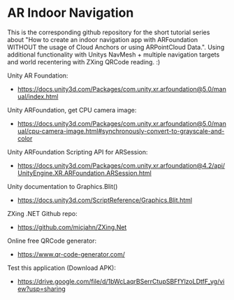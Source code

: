 # AR Indoor Navigation

This is the corresponding github repository for the short tutorial series about "How to create an indoor navigation app with ARFoundation WITHOUT the usage of Cloud Anchors or using ARPointCloud Data.". Using additional functionality with Unitys NavMesh + multiple navigation targets and world recentering with ZXing QRCode reading. :)

Unity AR Foundation:
- https://docs.unity3d.com/Packages/com.unity.xr.arfoundation@5.0/manual/index.html

Unity ARFoundation, get CPU camera image:
- https://docs.unity3d.com/Packages/com.unity.xr.arfoundation@5.0/manual/cpu-camera-image.html#synchronously-convert-to-grayscale-and-color

Unity ARFoundation Scripting API for ARSession:
- https://docs.unity3d.com/Packages/com.unity.xr.arfoundation@4.2/api/UnityEngine.XR.ARFoundation.ARSession.html

Unity documentation to Graphics.Blit()
- https://docs.unity3d.com/ScriptReference/Graphics.Blit.html

ZXing .NET Github repo:
- https://github.com/micjahn/ZXing.Net

Online free QRCode generator:
- https://www.qr-code-generator.com/

Test this application (Download APK):
- https://drive.google.com/file/d/1bWcLaqrBSerrCtupSBFfYlzoLDtfF_yg/view?usp=sharing
